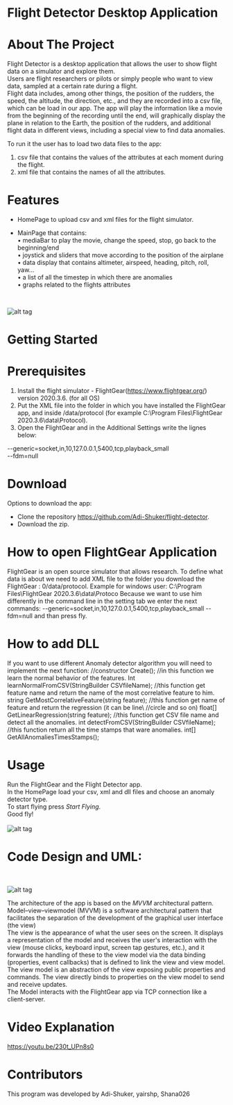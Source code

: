# Flight Detector Desktop Application

# About The Project

Flight Detector is a desktop application that allows the user to show flight data on a simulator and explore them.<br>
Users are flight researchers or pilots or simply people who want to view data, sampled at a certain rate during a flight.<br>
Flight data includes, among other things, the position of the rudders, the speed, the altitude, the direction, etc., and they are recorded into a csv file, which can be load
in our app. The app will play the information like a movie from the beginning of the recording until the end, will graphically display
the plane in relation to the Earth, the position of the rudders, and additional flight data in different views, including a special view to find data anomalies.<br>

To run it the user has to load two data files to the app: 
1) csv file that contains the values of the attributes at each moment during the flight.
2) xml file that contains the names of all the attributes.


# Features

* HomePage to upload csv and xml files for the flight simulator.
* MainPage that contains:<br>
 • mediaBar to play the movie, change the speed, stop, go back to the beginning/end<br>
 • joystick and sliders that move according to the position of the airplane<br>
 • data display that contains altimeter, airspeed, heading, pitch, roll, yaw... <br>
 • a list of all the timestep in which there are anomalies<br>
 • graphs related to the flights attributes<br>

   <br>
 ![alt tag](https://user-images.githubusercontent.com/81378726/114765868-5c927e80-9d6e-11eb-8d67-b622cb773e00.jpg)
   <br>

# Getting Started

# Prerequisites

1) Install the flight simulator - FlightGear(https://www.flightgear.org/) version 2020.3.6. (for all OS)
2) Put the XML file into the folder in which you have installed the FlightGear app, and inside /data/protocol (for example C:\Program Files\FlightGear 2020.3.6\data\Protocol).
3) Open the FlightGear and in the Additional Settings write the lignes below: <br>

--generic=socket,in,10,127.0.0.1,5400,tcp,playback_small <br>
--fdm=null <br>


# Download

Options to download the app: 
- Clone the repository https://github.com/Adi-Shuker/flight-detector.
- Download the zip.

# How to open FlightGear Application
FlightGear is an open source simulator that allows research.
To define what data is about we need to add XML file to the folder you download the FlightGear : 0/data/protocol. 
Example for windows user: C:\Program Files\FlightGear 2020.3.6\data\Protoco
Because we want to use him differently in the command line in the setting tab  we enter the next commands:
--generic=socket,in,10,127.0.0.1,5400,tcp,playback_small
 --fdm=null
and than press fly.

# How to add DLL 
If you want to use different Anomaly detector algorithm you will need to implement the next function:
//constructor
Create();
//in this function we learn the normal behavior of the features.
Int learnNormalFromCSV(StringBuilder CSVfileName);
//this function get feature name and return the name of the most correlative feature to him.
string GetMostCorrelativeFeature(string feature);
//this function get name of feature and return the regression (it can be line\ //circle and so on)
float[] GetLinearRegression(string feature);
//this function get CSV file name and detect all the anomalies.
int detectFromCSV(StringBuilder CSVfileName);
//this function return all the time stamps that ware anomalies.
int[] GetAllAnomaliesTimesStamps();

# Usage
Run the FlightGear and the Flight Detector app. <br>
In the HomePage load your csv, xml and dll files and choose an anomaly detector type. <br>
To start flying  press *Start Flying*.<br>
Good fly! <br>
<br>
 ![alt tag](https://user-images.githubusercontent.com/81378726/114764020-2227e200-9d6c-11eb-8b38-6225a6a9d2a0.jpg)
<br>

# Code Design and UML:
<br>


 ![alt tag](https://user-images.githubusercontent.com/81378726/114763777-dbd28300-9d6b-11eb-87f0-c4912a7c43ba.PNG)
<br>

The architecture of the app is based on the *MVVM* architectural pattern. <br>
Model–view–viewmodel (MVVM) is a software architectural pattern that facilitates the separation of the development of the graphical user interface (the view)<br>
The view is the appearance of what the user sees on the screen. It displays a representation of the model and receives the user's interaction with the view (mouse clicks,
keyboard input, screen tap gestures, etc.), and it forwards the handling of these to the view model via the data binding (properties, event callbacks) that is defined to link the view and view model.<br>
The view model is an abstraction of the view exposing public properties and commands. The view directly binds to properties on the view model to send and receive updates. <br>
The Model interacts with the FlightGear app via TCP connection like a client-server.

# Video Explanation 

https://youtu.be/230t_UPn8s0

# Contributors
This program was developed by Adi-Shuker, yairshp, Shana026
